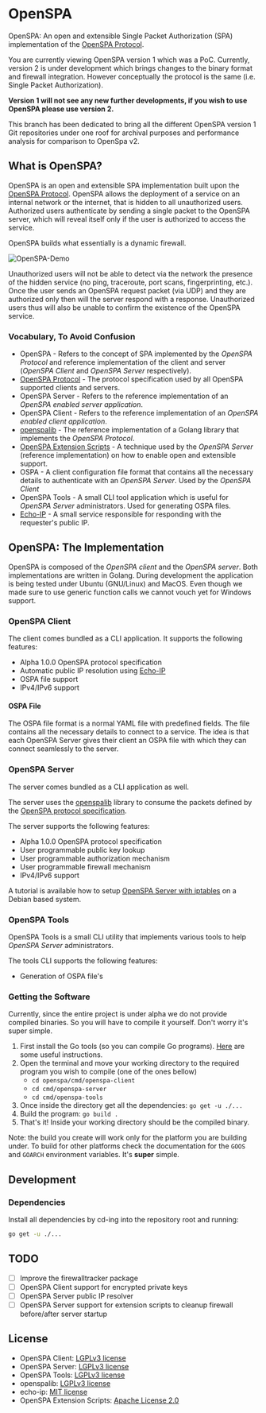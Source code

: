 # OpenSPA
OpenSPA: An open and extensible Single Packet Authorization (SPA) implementation of the [OpenSPA Protocol](./docs/Protocol.md).

You are currently viewing OpenSPA version 1 which was a PoC. Currently, version 2 is under development which brings changes 
to the binary format and firewall integration.
However conceptually the protocol is the same (i.e. Single Packet Authorization).

**Version 1 will not see any new further developments, if you wish to use OpenSPA please use version 2.**

This branch has been dedicated to bring all the different OpenSPA version 1 Git repositories under one roof for archival
purposes and performance analysis for comparison to OpenSpa v2.

## What is OpenSPA?
OpenSPA is an open and extensible SPA implementation built upon the [OpenSPA Protocol](./docs/Protocol.md).
OpenSPA allows the deployment of a service on an internal network or the internet, that is hidden to all unauthorized users.
Authorized users authenticate by sending a single packet to the OpenSPA server, which will reveal itself only if the user is authorized to access the service.

OpenSPA builds what essentially is a dynamic firewall.

![OpenSPA-Demo](assets/openspa_brief.png)

Unauthorized users will not be able to detect via the network the presence of the hidden service (no ping, traceroute, port scans, fingerprinting, etc.).
Once the user sends an OpenSPA request packet (via UDP) and they are authorized only then will the server respond with a response.
Unauthorized users thus will also be unable to confirm the existence of the OpenSPA service.


### Vocabulary, To Avoid Confusion
* OpenSPA - Refers to the concept of SPA implemented by the *OpenSPA Protocol* and reference implementation of the client and server (*OpenSPA Client* and *OpenSPA Server* respectively).
* [OpenSPA Protocol](./docs/Protocol.md) - The protocol specification used by all OpenSPA supported clients and servers.
* OpenSPA Server - Refers to the reference implementation of an *OpenSPA enabled server application*.
* OpenSPA Client - Refers to the reference implementation of an *OpenSPA enabled client application*.
* [openspalib](./openspalib/README.md) - The reference implementation of a Golang library that implements the *OpenSPA Protocol*.
* [OpenSPA Extension Scripts](./openspa-extension-scripts/README.md) - A technique used by the *OpenSPA Server* (reference implementation) on how to enable open and extensible support.
* OSPA - A client configuration file format that contains all the necessary details to authenticate with an *OpenSPA Server*. Used by the *OpenSPA Client*
* OpenSPA Tools - A small CLI tool application which is useful for *OpenSPA Server* administrators. Used for generating OSPA files.
* [Echo-IP](./echo-ip/README.md) - A small service responsible for responding with the requester's public IP.

## OpenSPA: The Implementation
OpenSPA is composed of the *OpenSPA client* and the *OpenSPA server*.
Both implementations are written in Golang.
During development the application is being tested under Ubuntu (GNU/Linux) and MacOS. 
Even though we made sure to use generic function calls we cannot vouch yet for Windows support.

### OpenSPA Client
The client comes bundled as a CLI application.
It supports the following features:
* Alpha 1.0.0 OpenSPA protocol specification
* Automatic public IP resolution using [Echo-IP](./echo-ip/README.md)
* OSPA file support
* IPv4/IPv6 support

#### OSPA File
The OSPA file format is a normal YAML file with predefined fields.
The file contains all the necessary details to connect to a service.
The idea is that each OpenSPA Server gives their client an OSPA file with which they can connect seamlessly to the server. 


### OpenSPA Server
The server comes bundled as a CLI application as well.

The server uses the [openspalib](./openspalib/README.md) library to consume the packets defined by the [OpenSPA protocol specification](./docs/Protocol.md).

The server supports the following features:
* Alpha 1.0.0 OpenSPA protocol specification
* User programmable public key lookup
* User programmable authorization mechanism
* User programmable firewall mechanism
* IPv4/IPv6 support

A tutorial is available how to setup [OpenSPA Server with iptables](./docs/OpenSPA%20Server%20Installation%20with%20iptables.md) on a Debian based system.

### OpenSPA Tools
OpenSPA Tools is a small CLI utility that implements various tools to help *OpenSPA Server* administrators.

The tools CLI supports the following features:
* Generation of OSPA file's

### Getting the Software
Currently, since the entire project is under alpha we do not provide compiled binaries.
So you will have to compile it yourself.
Don't worry it's super simple.

1. First install the Go tools (so you can compile Go programs). [Here](https://go.dev/doc/install) are some useful instructions.
2. Open the terminal and move your working directory to the required program you wish to compile (one of the ones bellow)
    * `cd openspa/cmd/openspa-client`
    * `cd cmd/openspa-server`
    * `cd cmd/openspa-tools`
3. Once inside the directory get all the dependencies: `go get -u ./...`
4. Build the program: `go build .`
5. That's it! Inside your working directory should be the compiled binary.

Note: the build you create will work only for the platform you are building under. To build for other platforms check the documentation for the `GOOS` and `GOARCH` environment variables. It's **super** simple.


## Development
### Dependencies
Install all dependencies by cd-ing into the repository root and running:
```bash
go get -u ./...
```

## TODO
- [ ] Improve the firewalltracker package
- [ ] OpenSPA Client support for encrypted private keys
- [ ] OpenSPA Server public IP resolver
- [ ] OpenSPA Server support for extension scripts to cleanup firewall before/after server startup

## License
* OpenSPA Client: [LGPLv3 license](https://www.gnu.org/licenses/lgpl-3.0.en.html)
* OpenSPA Server: [LGPLv3 license](https://www.gnu.org/licenses/lgpl-3.0.en.html)
* OpenSPA Tools: [LGPLv3 license](https://www.gnu.org/licenses/lgpl-3.0.en.html)
* openspalib: [LGPLv3 license](https://www.gnu.org/licenses/lgpl-3.0.en.html)
* echo-ip: [MIT license](https://mit-license.org/)
* OpenSPA Extension Scripts: [Apache License 2.0](https://www.apache.org/licenses/LICENSE-2.0.txt)
